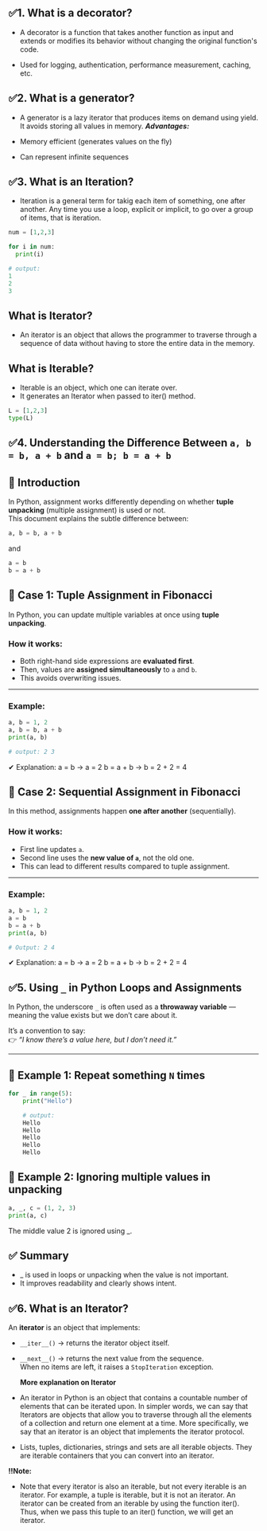 ## ✅1. What is a decorator?

- A decorator is a function that takes another function as input and extends or modifies its behavior without changing the original function's code.

- Used for logging, authentication, performance measurement, caching, etc.

## ✅2. What is a generator?

- A generator is a lazy iterator that produces items on demand using yield. It avoids storing all values in memory.
***Advantages:***

- Memory efficient (generates values on the fly)
- Can represent infinite sequences

## ✅3. What is an Iteration?
- Iteration is a general term for takig each item of something, one after another. Any time you use a loop, explicit or implicit, to go over a group of items, that is iteration.
```python
num = [1,2,3]

for i in num:
  print(i)

# output:
1
2
3
```
## What is Iterator?
- An iterator is an object that allows the programmer to traverse through a sequence of data without having to store the entire data in the memory.

## What is Iterable?
- Iterable is an object, which one can iterate over.
- It generates an Iterator when passed to iter() method.
```python
L = [1,2,3]
type(L)
```

## ✅4. Understanding the Difference Between `a, b = b, a + b` and `a = b; b = a + b`

## 📌 Introduction
In Python, assignment works differently depending on whether **tuple unpacking** (multiple assignment) is used or not.  
This document explains the subtle difference between:

```python
a, b = b, a + b
```
and 
```python
a = b
b = a + b
```
## 🔹 Case 1: Tuple Assignment in Fibonacci

In Python, you can update multiple variables at once using **tuple unpacking**.

### How it works:
- Both right-hand side expressions are **evaluated first**.
- Then, values are **assigned simultaneously** to `a` and `b`.
- This avoids overwriting issues.

---

### Example:
```python
a, b = 1, 2
a, b = b, a + b
print(a, b)

# output: 2 3
```
✔ Explanation:
a = b → a = 2
b = a + b → b = 2 + 2 = 4

## 🔹 Case 2: Sequential Assignment in Fibonacci

In this method, assignments happen **one after another** (sequentially).  

### How it works:
- First line updates `a`.
- Second line uses the **new value of `a`**, not the old one.
- This can lead to different results compared to tuple assignment.

---

### Example:
```python
a, b = 1, 2
a = b
b = a + b
print(a, b)

# Output: 2 4
```
✔ Explanation:
a = b → a = 2
b = a + b → b = 2 + 2 = 4

## ✅5. Using `_` in Python Loops and Assignments

In Python, the underscore `_` is often used as a **throwaway variable** — meaning the value exists but we don’t care about it.  

It’s a convention to say:  
👉 *“I know there’s a value here, but I don’t need it.”*  

---

## 🔹 Example 1: Repeat something `N` times  

```python
for _ in range(5):
    print("Hello")

    # output:
    Hello
    Hello
    Hello
    Hello
    Hello
```
## 🔹 Example 2: Ignoring multiple values in unpacking
```python
a, _, c = (1, 2, 3)
print(a, c)
```
The middle value 2 is ignored using _.

## **✅ Summary**

- _ is used in loops or unpacking when the value is not important.
- It improves readability and clearly shows intent.

## ✅6. What is an Iterator?
An **iterator** is an object that implements:
- `__iter__()` → returns the iterator object itself.
- `__next__()` → returns the next value from the sequence.  
  When no items are left, it raises a `StopIteration` exception.

  **More explanation on Iterator**
- An iterator in Python is an object that contains a countable number of elements that can be iterated upon. In simpler words, we can say that Iterators are objects that allow you to traverse through all the elements of a collection and return one element at a time. More specifically, we say that an iterator is an object that implements the iterator protocol.

- Lists, tuples, dictionaries, strings and sets are all iterable objects. They are iterable containers that you can convert into an iterator.

**‼Note:**
- Note that every iterator is also an iterable, but not every iterable is an iterator. For example, a tuple is iterable, but it is not an iterator. An iterator can be created from an iterable by using the function iter(). Thus, when we pass this tuple to an iter() function, we will get an iterator.